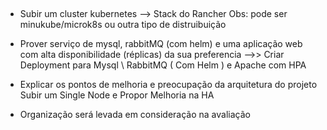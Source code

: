 ##
- Subir um cluster kubernetes
--> Stack do Rancher
Obs: pode ser minukube/microk8s ou outra tipo de distruibuição

- Prover serviço de mysql, rabbitMQ (com helm) e uma aplicação web com alta disponibilidade (réplicas) da sua preferencia
-->> Criar Deployment para Mysql \ RabbitMQ ( Com Helm ) e Apache com HPA

- Explicar os pontos de melhoria e preocupação da arquitetura do projeto
Subir um Single Node e Propor Melhoria na HA

- Organização será levada em consideração na avaliação
